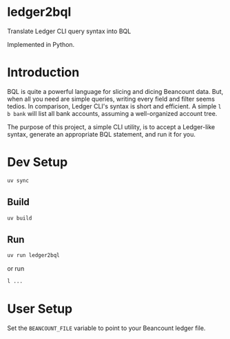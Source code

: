 # ledger2bql
Translate Ledger CLI query syntax into BQL

Implemented in Python.

# Introduction

BQL is quite a powerful language for slicing and dicing Beancount data. But, when all you need are simple queries, writing every field and filter seems tedios. In comparison, Ledger CLI's syntax is short and efficient. A simple `l b bank` will list all bank accounts, assuming a well-organized account tree.

The purpose of this project, a simple CLI utility, is to accept a Ledger-like syntax, generate an appropriate BQL statement, and run it for you.

# Dev Setup

```sh
uv sync
```

## Build
```sh
uv build
```

## Run
```sh
uv run ledger2bql
```
or run
```sh
l ...
```
# User Setup

Set the `BEANCOUNT_FILE` variable to point to your Beancount ledger file.
